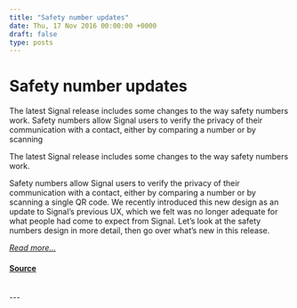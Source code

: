 ```yaml
---
title: "Safety number updates"
date: Thu, 17 Nov 2016 00:00:00 +0000
draft: false
type: posts
---
```

# Safety number updates





 The latest Signal release includes some changes to the way safety numbers work. Safety numbers allow Signal users to verify the privacy of their communication with a contact, either by comparing a number or by scanning

The latest Signal release includes some changes to the way safety numbers work.

Safety numbers allow Signal users to verify the privacy of their communication with a contact, either by comparing a number or by scanning a single QR code. We recently introduced this new design as an update to Signal’s previous UX, which we felt was no longer adequate for what people had come to expect from Signal. Let’s look at the safety numbers design in more detail, then go over what’s new in this release.

[_Read more..._](https://signal.org/blog/safety-number-updates/)

#### [Source](https://signal.org/blog/safety-number-updates/)

<br/>
---
